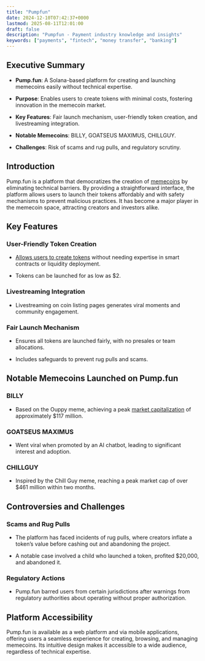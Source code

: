 ```yaml
---
title: "Pumpfun"
date: 2024-12-10T07:42:37+0000
lastmod: 2025-08-11T12:01:00
draft: false
description: "Pumpfun - Payment industry knowledge and insights"
keywords: ["payments", "fintech", "money transfer", "banking"]
---
```


## Executive Summary

- **Pump.fun**: A Solana-based platform for creating and launching memecoins easily without technical expertise.

- **Purpose**: Enables users to create tokens with minimal costs, fostering innovation in the memecoin market.

- **Key Features**: Fair launch mechanism, user-friendly token creation, and livestreaming integration.

- **Notable Memecoins**: BILLY, GOATSEUS MAXIMUS, CHILLGUY.

- **Challenges**: Risk of scams and rug pulls, and regulatory scrutiny.

## Introduction

Pump.fun is a platform that democratizes the creation of [memecoins](https://faisalkhanllc.xyz/resources/payments-wiki/m/meme-coins/) by eliminating technical barriers. By providing a straightforward interface, the platform allows users to launch their tokens affordably and with safety mechanisms to prevent malicious practices. It has become a major player in the memecoin space, attracting creators and investors alike.

## Key Features

### User-Friendly Token Creation

- [Allows users to create tokens](https://faisalkhanllc.xyz/resources/payments-wiki/t/token-creator/) without needing expertise in smart contracts or liquidity deployment.

- Tokens can be launched for as low as $2.

### Livestreaming Integration

- Livestreaming on coin listing pages generates viral moments and community engagement.

### Fair Launch Mechanism

- Ensures all tokens are launched fairly, with no presales or team allocations.

- Includes safeguards to prevent rug pulls and scams.

## Notable Memecoins Launched on Pump.fun

### BILLY

- Based on the Ouppy meme, achieving a peak [market capitalization](https://faisalkhanllc.xyz/resources/payments-wiki/m/market-capitalization-market-cap/) of approximately $117 million.

### GOATSEUS MAXIMUS

- Went viral when promoted by an AI chatbot, leading to significant interest and adoption.

### CHILLGUY

- Inspired by the Chill Guy meme, reaching a peak market cap of over $461 million within two months.

## Controversies and Challenges

### Scams and Rug Pulls

- The platform has faced incidents of rug pulls, where creators inflate a token’s value before cashing out and abandoning the project.

- A notable case involved a child who launched a token, profited $20,000, and abandoned it.

### Regulatory Actions

- Pump.fun barred users from certain jurisdictions after warnings from regulatory authorities about operating without proper authorization.

## Platform Accessibility

Pump.fun is available as a web platform and via mobile applications, offering users a seamless experience for creating, browsing, and managing memecoins. Its intuitive design makes it accessible to a wide audience, regardless of technical expertise.